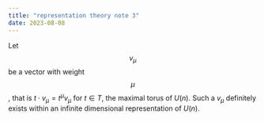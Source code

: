 ```yaml
---
title: "representation theory note 3"
date: 2023-08-08
---
```


Let $$v_\mu$$ be a vector with weight $$\mu$$, that is $t\cdot v_\mu=t^\mu v_\mu$ for $t\in T$, the maximal torus of $U(n)$. Such a $v_\mu$ definitely exists within an infinite dimensional representation of $U(n)$. 
